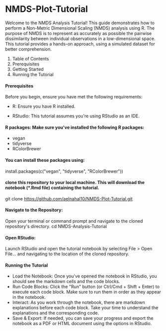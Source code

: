 # NMDS-Plot-Tutorial

Welcome to the NMDS Analysis Tutorial! This guide demonstrates how to perform a Non-Metric Dimensional Scaling (NMDS) analysis using R. The purpose of NMDS is to represent as accurately as possible the pairwise dissimilarity between individual observations in a low-dimensional space. This tutorial provides a hands-on approach, using a simulated dataset for better comprehension.

1. Table of Contents
2. Prerequisites
3. Getting Started
4. Running the Tutorial

#### Prerequisites
Before you begin, ensure you have met the following requirements:  
- R: Ensure you have R installed.

- RStudio: This tutorial assumes you're using RStudio as an IDE.
#### R packages: Make sure you've installed the following R packages:
 - vegan
 - tidyverse
 - RColorBrewer
#### You can install these packages using:
install.packages(c("vegan", "tidyverse", "RColorBrewer"))

#### clone this repository to your local machine. This will download the notebook (*.Rmd file) containing the tutorial.
git clone https://github.com/aelnahal10/NMDS-Plot-Tutorial.git

#### Navigate to the Repository:
Open your terminal or command prompt and navigate to the cloned repository's directory.
cd NMDS-Analysis-Tutorial

#### Open RStudio:
Launch RStudio and open the tutorial notebook by selecting File > Open File... and navigating to the location of the cloned repository.

#### Running the Tutorial
- Load the Notebook: Once you've opened the notebook in RStudio, you should see the markdown cells and the code blocks.
- Run Code Blocks: Click the "Run" button (or Ctrl/Cmd + Shift + Enter) to execute each code block. Make sure to run them in order as they appear in the notebook.
- Interact: As you work through the notebook, there are markdown explanations before each code block. Take your time to understand the explanations and the corresponding code.
- Save & Export: If needed, you can save your progress and export the notebook as a PDF or HTML document using the options in RStudio.
